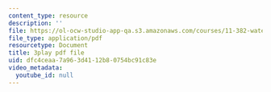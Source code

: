 ```yaml
---
content_type: resource
description: ''
file: https://ol-ocw-studio-app-qa.s3.amazonaws.com/courses/11-382-water-diplomacy-spring-2021/dfc4ceaa7a963d4112b80754bc91c83e_uRJFjEXhOPw.pdf
file_type: application/pdf
resourcetype: Document
title: 3play pdf file
uid: dfc4ceaa-7a96-3d41-12b8-0754bc91c83e
video_metadata:
  youtube_id: null
---
```

